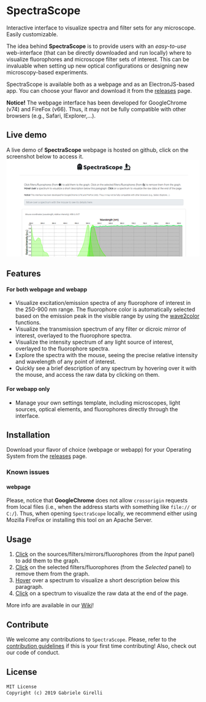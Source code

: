 # SpectraScope
Interactive interface to visualize spectra and filter sets for any microscope. Easily customizable.

The idea behind **SpectraScope** is to provide users with an *easy-to-use* web-interface (that can be directly downloaded and run locally) where to visualize fluorophores and microscope filter sets of interest. This can be invaluable when setting up new optical configurations or designing new microscopy-based experiments.

SpectraScope is available both as a webpage and as an ElectronJS-based app. You can choose your flavor and download it from the [releases](https://github.com/ggirelli/SpectraScope/releases) page.

**Notice!** The webpage interface has been developed for GoogleChrome (v74) and FireFox (v66). Thus, it may not be fully compatible with other browsers (e.g., Safari, IExplorer,...).

Live demo
---
A live demo of **SpectraScope** webpage is hosted on github, click on the screenshot below to access it.  
[![demo-screenshot](screenshot.png)](https://ggirelli.github.io/SpectraScope/web/app.html)

Features
---

#### For both webpage and webapp

* Visualize excitation/emission spectra of any fluorophore of interest in the 250-900 nm range. The fluorophore color is automatically selected based on the emission peak in the visible range by using the [wave2color](https://github.com/ggirelli/wave2color) functions.
* Visualize the transmission spectrum of any filter or dicroic mirror of interest, overlayed to the fluorophore spectra.
* Visualize the intensity spectrum of any light source of interest, overlayed to the fluorophore spectra.
* Explore the spectra with the mouse, seeing the precise relative intensity and wavelength of any point of interest.
* Quickly see a brief description of any spectrum by hovering over it with the mouse, and access the raw data by clicking on them.

#### For webapp only

* Manage your own settings template, including microscopes, light sources, optical elements, and fluorophores directly through the interface.

Installation
---

Download your flavor of choice (webpage or webapp) for your Operating System from the [releases](https://github.com/ggirelli/SpectraScope/releases) page.

### Known issues

#### webpage

Please, notice that **GoogleChrome** does not allow `crossorigin` requests from local files (i.e., when the address starts with something like `file://` or `C:/`). Thus, when opening `SpectraScope` locally, we recommend either using Mozilla FireFox or installing this tool on an Apache Server.

Usage
---

1. <u>Click</u> on the sources/filters/mirrors/fluorophores (from the *Input* panel) to add them to the graph.
2. <u>Click</u> on the selected filters/fluorophores (from the *Selected* panel) to remove them from the graph.
3. <u>Hover</u> over a spectrum to visualize a short description below this paragraph.
4. <u>Click</u> on a spectrum to visualize the raw data at the end of the page.

More info are available in our [Wiki](https://github.com/ggirelli/SpectraScope/wiki)!

Contribute
---

We welcome any contributions to `SpectraScope`. Please, refer to the [contribution guidelines](https://github.com/ggirelli/SpectraScope/blob/master/CONTRIBUTING.md) if this is your first time contributing! Also, check out our code of conduct.

License
---

```
MIT License
Copyright (c) 2019 Gabriele Girelli
```